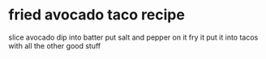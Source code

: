 # fried avocado taco recipe

slice avocado
dip into batter
put salt and pepper on it
fry it
put it into tacos with all the other good stuff